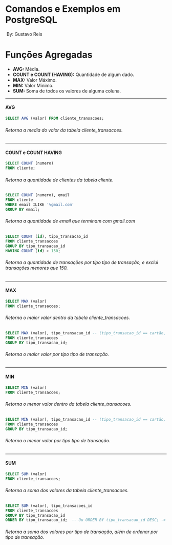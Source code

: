 # Comandos e Exemplos em PostgreSQL

​																																		By: Gustavo Reis

# Funções Agregadas

- **AVG:**  Média.</br>
- **COUNT e COUNT (HAVING):**  Quantidade de algum dado.</br>
- **MAX:**  Valor Máximo.</br>
- **MIN:**  Valor Mínimo.</br>
- **SUM:**  Soma de todos os valores de alguma coluna.</br>

---

#### AVG

```sql
SELECT AVG (valor) FROM cliente_transacoes;
```

###### Retorna a media do valor da tabela cliente_transacoes.

---

#### COUNT e COUNT HAVING

```sql
SELECT COUNT (numero)
FROM cliente;
```

###### Retorna a quantidade de clientes da tabela cliente.

```sql
SELECT COUNT (numero), email
FROM cliente
WHERE email ILIKE '%gmail.com'
GROUP BY email;
```

###### Retorna a quantidade de email que terminam com gmail.com

```sql
SELECT COUNT (id), tipo_transacao_id
FROM cliente_transacoes
GROUP BY tipo_transacao_id
HAVING COUNT (id) > 150;
```

###### Retorna a quantidade de transações por tipo tipo de transação, e exclui transações menores que 150.

---

#### MAX

```sql
SELECT MAX (valor)
FROM cliente_transacoes;
```

###### Retorna o maior valor dentro da tabela cliente_transacoes.

```sql
SELECT MAX (valor), tipo_transacao_id -- (tipo_transacao_id == cartão, dinheiro, etc)
FROM cliente_transacoes
GROUP BY tipo_transacao_id;
```

###### Retorna o maior valor por tipo tipo de transação.

---

#### MIN

```sql
SELECT MIN (valor)
FROM cliente_transacoes;
```

###### Retorna o menor valor dentro da tabela cliente_transacoes.

```sql
SELECT MIN (valor), tipo_transacao_id -- (tipo_transacao_id == cartão, dinheiro, etc)
FROM cliente_transacoes
GROUP BY tipo_transacao_id;
```

###### Retorna o menor valor por tipo tipo de transação.

---

#### SUM

```sql
SELECT SUM (valor)
FROM cliente_transacoes;
```

###### Retorna a soma dos valores da tabela cliente_transacoes.

```sql
SELECT SUM (valor), tipo_transacoes_id
FROM cliente_transacoes
GROUP BY tipo_transacao_id
ORDER BY tipo_transacao_id;  -- Ou ORDER BY tipo_transacao_id DESC; -> decrescente
```

###### Retorna a soma dos valores por tipo de transação, além de ordenar por tipo de transação.

